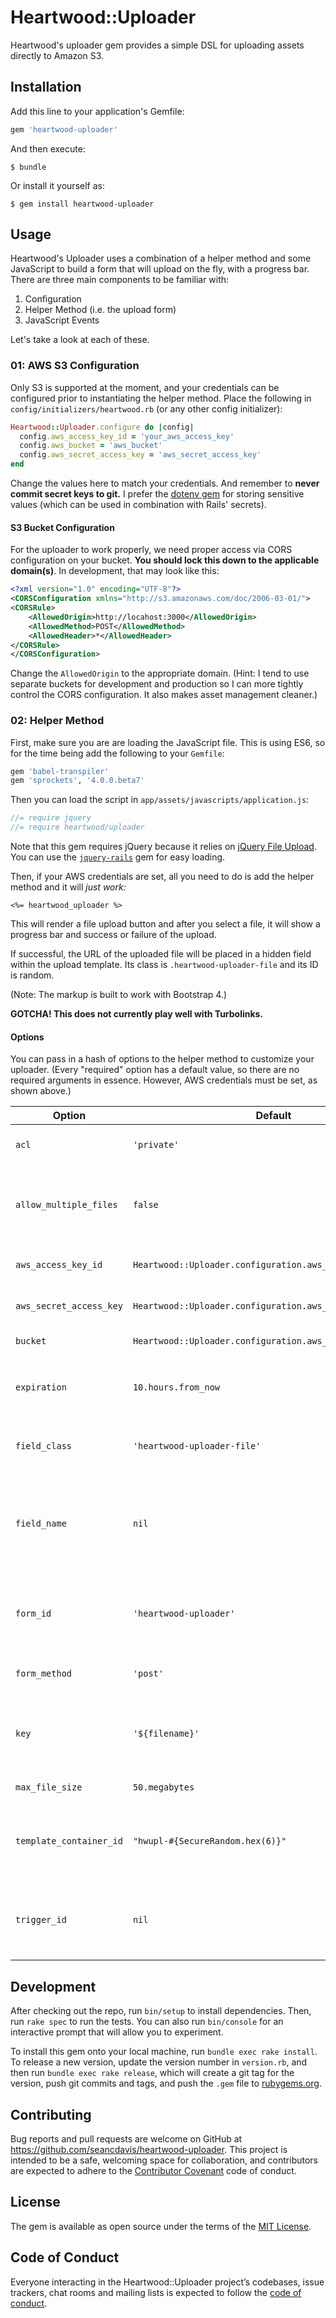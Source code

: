 Heartwood::Uploader
==========

Heartwood's uploader gem provides a simple DSL for uploading assets directly to Amazon S3.

Installation
----------

Add this line to your application's Gemfile:

```ruby
gem 'heartwood-uploader'
```

And then execute:

    $ bundle

Or install it yourself as:

    $ gem install heartwood-uploader

Usage
----------

Heartwood's Uploader uses a combination of a helper method and some JavaScript to build a form that will upload on the fly, with a progress bar. There are three main components to be familiar with:

1. Configuration
2. Helper Method (i.e. the upload form)
3. JavaScript Events

Let's take a look at each of these.

### 01: AWS S3 Configuration

Only S3 is supported at the moment, and your credentials can be configured prior to instantiating the helper method. Place the following in `config/initializers/heartwood.rb` (or any other config initializer):

```ruby
Heartwood::Uploader.configure do |config|
  config.aws_access_key_id = 'your_aws_access_key'
  config.aws_bucket = 'aws_bucket'
  config.aws_secret_access_key = 'aws_secret_access_key'
end
```

Change the values here to match your credentials. And remember to **never commit secret keys to git.** I prefer the [dotenv gem](https://github.com/bkeepers/dotenv) for storing sensitive values (which can be used in combination with Rails' secrets).

#### S3 Bucket Configuration

For the uploader to work properly, we need proper access via CORS configuration on your bucket. **You should lock this down to the applicable domain(s)**. In development, that may look like this:

```xml
<?xml version="1.0" encoding="UTF-8"?>
<CORSConfiguration xmlns="http://s3.amazonaws.com/doc/2006-03-01/">
<CORSRule>
    <AllowedOrigin>http://locahost:3000</AllowedOrigin>
    <AllowedMethod>POST</AllowedMethod>
    <AllowedHeader>*</AllowedHeader>
</CORSRule>
</CORSConfiguration>
```

Change the `AllowedOrigin` to the appropriate domain. (Hint: I tend to use separate buckets for development and production so I can more tightly control the CORS configuration. It also makes asset management cleaner.)

### 02: Helper Method

First, make sure you are are loading the JavaScript file. This is using ES6, so for the time being add the following to your `Gemfile`:

```ruby
gem 'babel-transpiler'
gem 'sprockets', '4.0.0.beta7'
```

Then you can load the script in `app/assets/javascripts/application.js`:

```js
//= require jquery
//= require heartwood/uploader
```

Note that this gem requires jQuery because it relies on [jQuery File Upload](https://github.com/blueimp/jQuery-File-Upload). You can use the [`jquery-rails`](https://github.com/rails/jquery-rails) gem for easy loading.

Then, if your AWS credentials are set, all you need to do is add the helper method and it will _just work:_

```erb
<%= heartwood_uploader %>
```

This will render a file upload button and after you select a file, it will show a progress bar and success or failure of the upload.

If successful, the URL of the uploaded file will be placed in a hidden field within the upload template. Its class is `.heartwood-uploader-file` and its ID is random.

(Note: The markup is built to work with Bootstrap 4.)

**GOTCHA! This does not currently play well with Turbolinks.**

#### Options

You can pass in a hash of options to the helper method to customize your uploader. (Every "required" option has a default value, so there are no required arguments in essence. However, AWS credentials must be set, as shown above.)

| Option | Default | Description |
| ------ | ------- | ----------- |
| `acl` | `'private'` | Canned S3 Access Control List. [See more here.](https://docs.aws.amazon.com/AmazonS3/latest/dev/acl-overview.html#canned-acl) |
| `allow_multiple_files` | `false` | Allow multiple files to be uploaded at once. In this case a template (including input field) will be rendered for each. |
| `aws_access_key_id` | `Heartwood::Uploader.configuration.aws_access_key_id` | Override default (or set) AWS access key ID. |
| `aws_secret_access_key` | `Heartwood::Uploader.configuration.aws_secret_access_key` | Override default (or set) AWS secret access key. |
| `bucket` | `Heartwood::Uploader.configuration.aws_bucket` | Override default (or set) AWS S3 bucket. |
| `expiration` | `10.hours.from_now` | When to clean up unfinished multipart upload (only applies if `allow_multiple_files` is `true`). |
| `field_class` | `'heartwood-uploader-file'` | Class for the input field in the template (the ID is auto-incremented). |
| `field_name` | `nil` | Name for the input field after successful upload. Usually, this is used in conjunction with `template_container_id` to place the field in a custom form. |
| `form_id` | `'heartwood-uploader'` | ID for the upload form. It is recommended you manually set this when you have more than one uploader on a page. |
| `form_method` | `'post'` | The request method. There is typically no need to change this. |
| `key` | `'${filename}'` | Path to the uploaded file in the S3 bucket. Note that you must include `${filename}` or all your files will have the same name. |
| `max_file_size` | `50.megabytes` | Maximium allowed upload size. |
| `template_container_id` | `"hwupl-#{SecureRandom.hex(6)}"` | ID for the container in which to drop the upload template. This is handy if you want the field to be part of a form. |
| `trigger_id` | `nil` | ID for a custom button or link that will trigger the browser's file chooser. If set, this will also hide the default file chooser. |


Development
----------

After checking out the repo, run `bin/setup` to install dependencies. Then, run `rake spec` to run the tests. You can also run `bin/console` for an interactive prompt that will allow you to experiment.

To install this gem onto your local machine, run `bundle exec rake install`. To release a new version, update the version number in `version.rb`, and then run `bundle exec rake release`, which will create a git tag for the version, push git commits and tags, and push the `.gem` file to [rubygems.org](https://rubygems.org).

Contributing
----------

Bug reports and pull requests are welcome on GitHub at https://github.com/seancdavis/heartwood-uploader. This project is intended to be a safe, welcoming space for collaboration, and contributors are expected to adhere to the [Contributor Covenant](http://contributor-covenant.org) code of conduct.

License
----------

The gem is available as open source under the terms of the [MIT License](https://opensource.org/licenses/MIT).

Code of Conduct
----------

Everyone interacting in the Heartwood::Uploader project’s codebases, issue trackers, chat rooms and mailing lists is expected to follow the [code of conduct](https://github.com/seancdavis/heartwood-uploader/blob/master/CODE_OF_CONDUCT.md).
